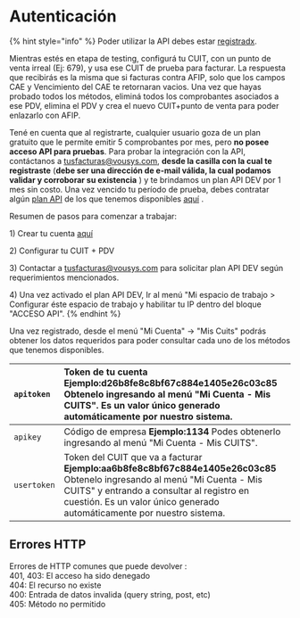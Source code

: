 # Autenticación

{% hint style="info" %}
Poder utilizar la API debes estar [registradx](https://www.tusfacturas.com.ar/registrarme-factura-electronica.html). 

Mientras estés en etapa de testing, configurá tu CUIT, con un punto de venta irreal \(Ej: 679\), y usa ese CUIT de prueba para facturar. La respuesta que recibirás es la misma que si facturas contra AFIP, solo que los campos CAE y Vencimiento del CAE te retornaran vacios. Una vez que hayas probado todos los métodos, eliminá todos los comprobantes asociados a ese PDV, elimina el PDV y crea el nuevo CUIT+punto de venta para poder enlazarlo con AFIP. 

Tené en cuenta que al registrarte, cualquier usuario goza de un plan gratuito que le permite emitir 5 comprobantes por mes, pero **no posee acceso API para pruebas**. Para probar la integración con la API, contáctanos a tusfacturas@vousys.com, **desde la casilla con la cual te registraste** \(**debe ser una dirección de e-mail válida, la cual podamos validar y corroborar su existencia** \) y te brindamos un plan API DEV por 1 mes sin costo. Una vez vencido tu período de prueba, debes contratar algún [plan API](https://www.tusfacturas.com.ar/tarifas-factura-electronica.html) de los que tenemos disponibles [aquí](https://www.tusfacturas.com.ar/tarifas-factura-electronica.html) .

Resumen de pasos para comenzar a trabajar:

1\)  Crear tu cuenta [aquí](https://www.tusfacturas.app)

2\) Configurar tu CUIT + PDV

3\) Contactar a tusfacturas@vousys.com para solicitar plan API DEV según requerimientos mencionados.

4\) Una vez activado el plan API DEV, Ir al menú  "Mi espacio de trabajo &gt; Configurar éste espacio de trabajo y habilitar tu IP  dentro del bloque "ACCESO API".
{% endhint %}

Una vez registrado, desde el menú "Mi Cuenta" -&gt; "Mis Cuits" podrás obtener los datos requeridos para poder consultar cada uno de los métodos que tenemos disponibles.

| `apitoken` | Token de tu cuenta **Ejemplo:d26b8fe8c8bf67c884e1405e26c03c85**  Obtenelo ingresando al menú "Mi Cuenta - Mis CUITS". Es un valor único generado automáticamente por nuestro sistema. |
| :--- | :--- |
| `apikey` | Código de empresa **Ejemplo:1134** Podes obtenerlo ingresando al menú "Mi Cuenta - Mis CUITS". |
| `usertoken` | Token del CUIT que va a facturar **Ejemplo:aa6b8fe8c8bf67c884e1405e26c03c85** Obtenelo ingresando al menú "Mi Cuenta - Mis CUITS" y entrando a consultar al registro en cuestión. Es un valor único generado automáticamente por nuestro sistema. |

## Errores HTTP <a id="errores-http"></a>

Errores de HTTP comunes que puede devolver :   
401, 403: El acceso ha sido denegado  
404: El recurso no existe  
400: Entrada de datos invalida \(query string, post, etc\)  
405: Método no permitido

